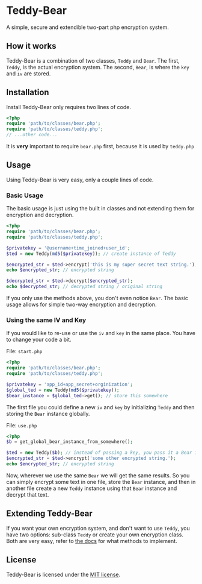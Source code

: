 # Teddy-Bear
A simple, secure and extendible two-part php encryption system.

## How it works
Teddy-Bear is a combination of two classes, `Teddy` and `Bear`. The first, `Teddy`, is the actual encryption system. The second, `Bear`, is where the `key` and `iv` are stored.

## Installation
Install Teddy-Bear only requires two lines of code.
```php
<?php
require 'path/to/classes/bear.php';
require 'path/to/classes/teddy.php';
// ...other code...
```
It is **very** important to require `bear.php` first, because it is used by `teddy.php`

## Usage
Using Teddy-Bear is very easy, only a couple lines of code.

### Basic Usage
The basic usage is just using the built in classes and not extending them for encryption and decryption.
```php
<?php
require 'path/to/classes/bear.php';
require 'path/to/classes/teddy.php';

$privatekey = '@username+time_joined+user_id';
$ted = new Teddy(md5($privatekey)); // create instance of Teddy

$encrypted_str = $ted->encrypt('this is my super secret text string.');
echo $encrypted_str; // encrypted string

$decrypted_str = $ted->decrypt($encrypted_str);
echo $decrypted_str; // decrypted string / original string
```
If you only use the methods above, you don't even notice `Bear`. The basic usage allows for simple two-way encryption and decryption.

### Using the same IV and Key
If you would like to re-use or use the `iv` and `key` in the same place. You have to change your code a bit.

File: `start.php`
```php
<?php
require 'path/to/classes/bear.php';
require 'path/to/classes/teddy.php';

$privatekey = 'app_id+app_secret+orginization';
$global_ted = new Teddy(md5($privatekey));
$bear_instance = $global_ted->get(); // store this somewhere
```
The first file you could define a new `iv` and `key` by initializing `Teddy` and then storing the `Bear` instance globally.

File: `use.php`
```php
<?php
$b = get_global_bear_instance_from_somewhere();

$ted = new Teddy($b); // instead of passing a key, you pass it a Bear instance containing the IV and KEY.
$encrypted_str = $ted->encrypt('some other encrypted string.');
echo $encrypted_str; // encrypted string
```
Now, wherever we use the same `Bear` we will get the same results. So you can simply encrypt some text in one file, store the `Bear` instance, and then in another file create a new `Teddy` instance using that `Bear` instance and decrypt that text.

## Extending Teddy-Bear
If you want your own encryption system, and don't want to use `Teddy`, you have two options: sub-class `Teddy` or create your own encryption class. Both are very easy, refer to [the docs](https://github.com/j99/teddy-bear/blob/master/api.md) for what methods to implement.

## License
Teddy-Bear is licensed under the [MIT license](https://github.com/j99/teddy-bear/blob/master/LICENSE).